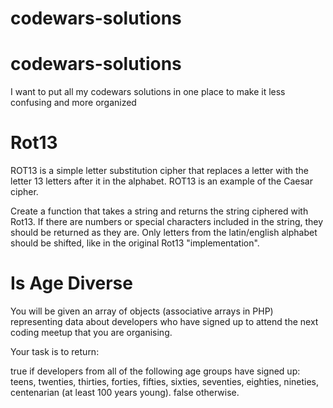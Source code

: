 # codewars-solutions
# codewars-solutions
I want to put all my codewars solutions in one place to make it less confusing and more organized

# Rot13

ROT13 is a simple letter substitution cipher that replaces a letter with the letter 13 letters after it in the alphabet. ROT13 is an example of the Caesar cipher.

Create a function that takes a string and returns the string ciphered with Rot13. If there are numbers or special characters included in the string, they should be returned as they are. Only letters from the latin/english alphabet should be shifted, like in the original Rot13 "implementation".

# Is Age Diverse
You will be given an array of objects (associative arrays in PHP) representing data about developers who have signed up to attend the next coding meetup that you are organising.

Your task is to return:

true if developers from all of the following age groups have signed up: teens, twenties, thirties, forties, fifties, sixties, seventies, eighties, nineties, centenarian (at least 100 years young).
false otherwise.
